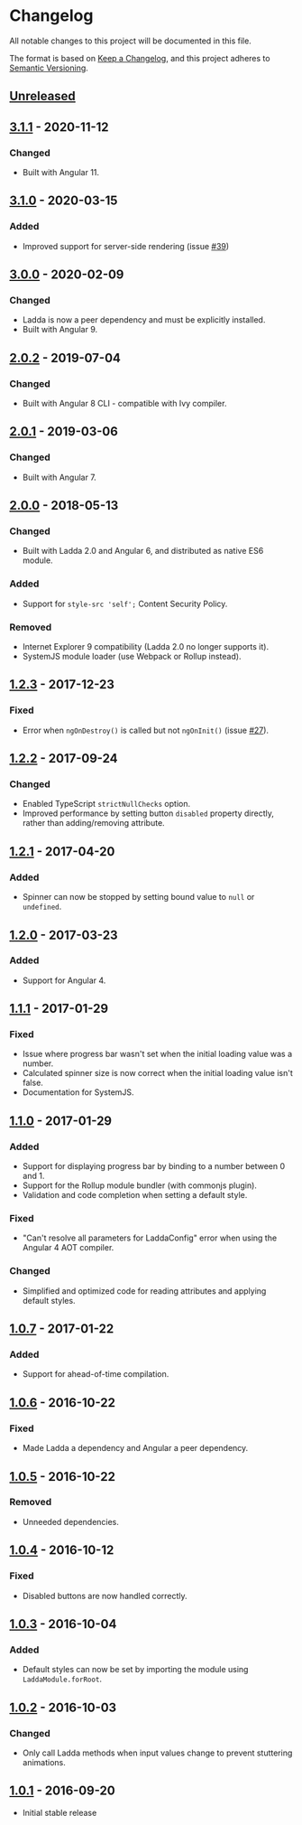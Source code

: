 # Changelog
All notable changes to this project will be documented in this file.

The format is based on [Keep a Changelog](https://keepachangelog.com/en/1.0.0/),
and this project adheres to [Semantic Versioning](https://semver.org/spec/v2.0.0.html).

## [Unreleased]

## [3.1.1] - 2020-11-12
### Changed
- Built with Angular 11.

## [3.1.0] - 2020-03-15
### Added
- Improved support for server-side rendering (issue [#39])

## [3.0.0] - 2020-02-09
### Changed
- Ladda is now a peer dependency and must be explicitly installed.
- Built with Angular 9.

## [2.0.2] - 2019-07-04
### Changed
- Built with Angular 8 CLI - compatible with Ivy compiler.

## [2.0.1] - 2019-03-06
### Changed
- Built with Angular 7.

## [2.0.0] - 2018-05-13
### Changed
- Built with Ladda 2.0 and Angular 6, and distributed as native ES6 module.

### Added
- Support for `style-src 'self';` Content Security Policy.

### Removed
- Internet Explorer 9 compatibility (Ladda 2.0 no longer supports it).
- SystemJS module loader (use Webpack or Rollup instead).

## [1.2.3] - 2017-12-23
### Fixed
- Error when `ngOnDestroy()` is called but not `ngOnInit()` (issue [#27]).

## [1.2.2] - 2017-09-24
### Changed
- Enabled TypeScript `strictNullChecks` option.
- Improved performance by setting button `disabled` property directly,
rather than adding/removing attribute.

## [1.2.1] - 2017-04-20
### Added
- Spinner can now be stopped by setting bound value to `null` or `undefined`.

## [1.2.0] - 2017-03-23
### Added
- Support for Angular 4.

## [1.1.1] - 2017-01-29
### Fixed
- Issue where progress bar wasn't set when the initial loading value was
a number.
- Calculated spinner size is now correct when the initial loading value
isn't false.
- Documentation for SystemJS.

## [1.1.0] - 2017-01-29
### Added
- Support for displaying progress bar by binding to a number between 0 and 1.
- Support for the Rollup module bundler (with commonjs plugin).
- Validation and code completion when setting a default style.

### Fixed
- "Can't resolve all parameters for LaddaConfig" error when using the
Angular 4 AOT compiler.

### Changed
- Simplified and optimized code for reading attributes and applying
default styles.

## [1.0.7] - 2017-01-22
### Added
- Support for ahead-of-time compilation.

## [1.0.6] - 2016-10-22
### Fixed
- Made Ladda a dependency and Angular a peer dependency.

## [1.0.5] - 2016-10-22
### Removed
- Unneeded dependencies.

## [1.0.4] - 2016-10-12
### Fixed
- Disabled buttons are now handled correctly.

## [1.0.3] - 2016-10-04
### Added
- Default styles can now be set by importing the module using
`LaddaModule.forRoot`.

## [1.0.2] - 2016-10-03
### Changed
- Only call Ladda methods when input values change to prevent stuttering
animations.

## [1.0.1] - 2016-09-20
- Initial stable release

[Unreleased]: https://github.com/moff/angular2-ladda/compare/v3.1.1...HEAD
[3.1.1]: https://github.com/moff/angular2-ladda/compare/v3.1.0...v3.1.1
[3.1.0]: https://github.com/moff/angular2-ladda/compare/v3.0.0...v3.1.0
[3.0.0]: https://github.com/moff/angular2-ladda/compare/v2.0.2...v3.0.0
[2.0.2]: https://github.com/moff/angular2-ladda/compare/v2.0.1...v2.0.2
[2.0.1]: https://github.com/moff/angular2-ladda/compare/v2.0.0...v2.0.1
[2.0.0]: https://github.com/moff/angular2-ladda/compare/v1.2.3...v2.0.0
[1.2.3]: https://github.com/moff/angular2-ladda/compare/v1.2.2...v1.2.3
[1.2.2]: https://github.com/moff/angular2-ladda/compare/v1.2.1...v1.2.2
[1.2.1]: https://github.com/moff/angular2-ladda/compare/v1.2.0...v1.2.1
[1.2.0]: https://github.com/moff/angular2-ladda/compare/v1.1.1...v1.2.0
[1.1.1]: https://github.com/moff/angular2-ladda/compare/v1.1.0...v1.1.1
[1.1.0]: https://github.com/moff/angular2-ladda/compare/v1.0.7...v1.1.0
[1.0.7]: https://github.com/moff/angular2-ladda/compare/v1.0.6...v1.0.7
[1.0.6]: https://github.com/moff/angular2-ladda/compare/v1.0.5...v1.0.6
[1.0.5]: https://github.com/moff/angular2-ladda/compare/v1.0.4...v1.0.5
[1.0.4]: https://github.com/moff/angular2-ladda/compare/v1.0.3...v1.0.4
[1.0.3]: https://github.com/moff/angular2-ladda/compare/v1.0.2...v1.0.3
[1.0.2]: https://github.com/moff/angular2-ladda/compare/v1.0.1...v1.0.2
[1.0.1]: https://github.com/moff/angular2-ladda/tree/v1.0.1

[#27]: https://github.com/moff/angular2-ladda/issues/27
[#39]: https://github.com/moff/angular2-ladda/issues/39
